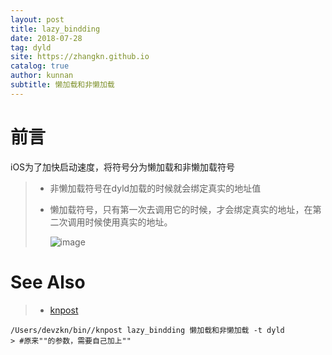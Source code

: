 ```yaml
---
layout: post
title: lazy_bindding
date: 2018-07-28
tag: dyld
site: https://zhangkn.github.io
catalog: true
author: kunnan
subtitle: 懒加载和非懒加载
---
```


# 前言

iOS为了加快启动速度，将符号分为懒加载和非懒加载符号

> * 非懒加载符号在dyld加载的时候就会绑定真实的地址值
>
> * 懒加载符号，只有第一次去调用它的时候，才会绑定真实的地址，在第二次调用时候使用真实的地址。
>
>   ![image](https://ws1.sinaimg.cn/large/af39b376gy1ftpergmzo4j20si0hy1kx.jpg)

# See Also 

>* [knpost](https://github.com/zhangkn/KNBin/blob/master/knpost) 
>
```
/Users/devzkn/bin//knpost lazy_bindding 懒加载和非懒加载 -t dyld
> #原来""的参数，需要自己加上""
```

